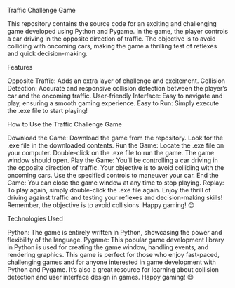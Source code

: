 Traffic Challenge Game


This repository contains the source code for an exciting and challenging game developed using Python and Pygame. In the game, the player controls a car driving in the opposite direction of traffic. The objective is to avoid colliding with oncoming cars, making the game a thrilling test of reflexes and quick decision-making.



Features


Opposite Traffic: Adds an extra layer of challenge and excitement.
Collision Detection: Accurate and responsive collision detection between the player’s car and the oncoming traffic.
User-friendly Interface: Easy to navigate and play, ensuring a smooth gaming experience.
Easy to Run: Simply execute the .exe file to start playing!


How to Use the Traffic Challenge Game


Download the Game: Download the game from the repository. Look for the .exe file in the downloaded contents.
Run the Game: Locate the .exe file on your computer. Double-click on the .exe file to run the game. The game window should open.
Play the Game: You’ll be controlling a car driving in the opposite direction of traffic. Your objective is to avoid colliding with the oncoming cars. Use the specified controls to maneuver your car.
End the Game: You can close the game window at any time to stop playing.
Replay: To play again, simply double-click the .exe file again.
Enjoy the thrill of driving against traffic and testing your reflexes and decision-making skills! Remember, the objective is to avoid collisions. Happy gaming! 😊

Technologies Used


Python: The game is entirely written in Python, showcasing the power and flexibility of the language.
Pygame: This popular game development library in Python is used for creating the game window, handling events, and rendering graphics.
This game is perfect for those who enjoy fast-paced, challenging games and for anyone interested in game development with Python and Pygame. It’s also a great resource for learning about collision detection and user interface design in games. Happy gaming! 😊
